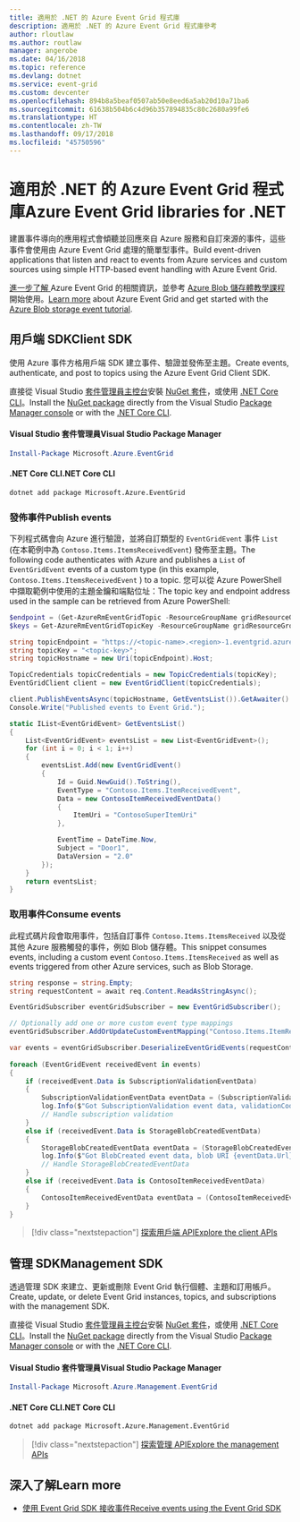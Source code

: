 ```yaml
---
title: 適用於 .NET 的 Azure Event Grid 程式庫
description: 適用於 .NET 的 Azure Event Grid 程式庫參考
author: rloutlaw
ms.author: routlaw
manager: angerobe
ms.date: 04/16/2018
ms.topic: reference
ms.devlang: dotnet
ms.service: event-grid
ms.custom: devcenter
ms.openlocfilehash: 894b8a5beaf0507ab50e8eed6a5ab20d10a71ba6
ms.sourcegitcommit: 61638b504b6c4d96b357894835c80c2680a99fe6
ms.translationtype: HT
ms.contentlocale: zh-TW
ms.lasthandoff: 09/17/2018
ms.locfileid: "45750596"
---
```

# <a name="azure-event-grid-libraries-for-net"></a><span data-ttu-id="bd047-103">適用於 .NET 的 Azure Event Grid 程式庫</span><span class="sxs-lookup"><span data-stu-id="bd047-103">Azure Event Grid libraries for .NET</span></span>

<span data-ttu-id="bd047-104">建置事件導向的應用程式會傾聽並回應來自 Azure 服務和自訂來源的事件，這些事件會使用由 Azure Event Grid 處理的簡單型事件。</span><span class="sxs-lookup"><span data-stu-id="bd047-104">Build event-driven applications that listen and react to events from Azure services and custom sources using simple HTTP-based event handling with Azure Event Grid.</span></span>

<span data-ttu-id="bd047-105">[進一步了解 ](/azure/event-grid/overview)Azure Event Grid 的相關資訊，並參考 [Azure Blob 儲存體教學課程](/azure/storage/blobs/storage-blob-event-quickstart-powershell)開始使用。</span><span class="sxs-lookup"><span data-stu-id="bd047-105">[Learn more](/azure/event-grid/overview) about Azure Event Grid and get started with the [Azure Blob storage event tutorial](/azure/storage/blobs/storage-blob-event-quickstart-powershell).</span></span> 

## <a name="client-sdk"></a><span data-ttu-id="bd047-106">用戶端 SDK</span><span class="sxs-lookup"><span data-stu-id="bd047-106">Client SDK</span></span>

<span data-ttu-id="bd047-107">使用 Azure 事件方格用戶端 SDK 建立事件、驗證並發佈至主題。</span><span class="sxs-lookup"><span data-stu-id="bd047-107">Create events, authenticate, and post to topics using the Azure Event Grid Client SDK.</span></span>

<span data-ttu-id="bd047-108">直接從 Visual Studio [套件管理員主控台][PackageManager]安裝 [NuGet 套件](https://www.nuget.org/packages/Microsoft.Azure.Management.Network.Fluent)，或使用 [.NET Core CLI][DotNetCLI]。</span><span class="sxs-lookup"><span data-stu-id="bd047-108">Install the [NuGet package](https://www.nuget.org/packages/Microsoft.Azure.Management.Network.Fluent) directly from the Visual Studio [Package Manager console][PackageManager] or with the [.NET Core CLI][DotNetCLI].</span></span>

#### <a name="visual-studio-package-manager"></a><span data-ttu-id="bd047-109">Visual Studio 套件管理員</span><span class="sxs-lookup"><span data-stu-id="bd047-109">Visual Studio Package Manager</span></span>

```powershell
Install-Package Microsoft.Azure.EventGrid
```

#### <a name="net-core-cli"></a><span data-ttu-id="bd047-110">.NET Core CLI</span><span class="sxs-lookup"><span data-stu-id="bd047-110">.NET Core CLI</span></span>

```bash
dotnet add package Microsoft.Azure.EventGrid 
```

### <a name="publish-events"></a><span data-ttu-id="bd047-111">發佈事件</span><span class="sxs-lookup"><span data-stu-id="bd047-111">Publish events</span></span>

<span data-ttu-id="bd047-112">下列程式碼會向 Azure 進行驗證，並將自訂類型的 `EventGridEvent` 事件 `List` (在本範例中為 `Contoso.Items.ItemsReceivedEvent`) 發佈至主題。</span><span class="sxs-lookup"><span data-stu-id="bd047-112">The following code authenticates with Azure and publishes a `List` of  `EventGridEvent` events of a custom type (in this example, `Contoso.Items.ItemsReceivedEvent` ) to a topic.</span></span> <span data-ttu-id="bd047-113">您可以從 Azure PowerShell 中擷取範例中使用的主題金鑰和端點位址：</span><span class="sxs-lookup"><span data-stu-id="bd047-113">The topic key and endpoint address used in the sample can be retrieved from Azure PowerShell:</span></span>

```powershell
$endpoint = (Get-AzureRmEventGridTopic -ResourceGroupName gridResourceGroup -Name <topic-name>).Endpoint
$keys = Get-AzureRmEventGridTopicKey -ResourceGroupName gridResourceGroup -Name <topic-name>
```

```csharp
string topicEndpoint = "https://<topic-name>.<region>-1.eventgrid.azure.net/api/events";
string topicKey = "<topic-key>";
string topicHostname = new Uri(topicEndpoint).Host;

TopicCredentials topicCredentials = new TopicCredentials(topicKey);
EventGridClient client = new EventGridClient(topicCredentials);

client.PublishEventsAsync(topicHostname, GetEventsList()).GetAwaiter().GetResult();
Console.Write("Published events to Event Grid.");

static IList<EventGridEvent> GetEventsList()
{
    List<EventGridEvent> eventsList = new List<EventGridEvent>();
    for (int i = 0; i < 1; i++)
    {
        eventsList.Add(new EventGridEvent()
        {
            Id = Guid.NewGuid().ToString(),
            EventType = "Contoso.Items.ItemReceivedEvent",
            Data = new ContosoItemReceivedEventData()
            {
                ItemUri = "ContosoSuperItemUri"
            },

            EventTime = DateTime.Now,
            Subject = "Door1",
            DataVersion = "2.0"
        });
    }
    return eventsList;
}
```

### <a name="consume-events"></a><span data-ttu-id="bd047-114">取用事件</span><span class="sxs-lookup"><span data-stu-id="bd047-114">Consume events</span></span>

<span data-ttu-id="bd047-115">此程式碼片段會取用事件，包括自訂事件 `Contoso.Items.ItemsReceived` 以及從其他 Azure 服務觸發的事件，例如 Blob 儲存體。</span><span class="sxs-lookup"><span data-stu-id="bd047-115">This snippet consumes events, including a custom event `Contoso.Items.ItemsReceived` as well as events triggered from other Azure services, such as Blob Storage.</span></span>

```csharp
string response = string.Empty;
string requestContent = await req.Content.ReadAsStringAsync();

EventGridSubscriber eventGridSubscriber = new EventGridSubscriber();

// Optionally add one or more custom event type mappings
eventGridSubscriber.AddOrUpdateCustomEventMapping("Contoso.Items.ItemReceived", typeof(ContosoItemReceivedEventData));

var events = eventGridSubscriber.DeserializeEventGridEvents(requestContent);            
 
foreach (EventGridEvent receivedEvent in events)
{
    if (receivedEvent.Data is SubscriptionValidationEventData)
    {
        SubscriptionValidationEventData eventData = (SubscriptionValidationEventData)receivedEvent.Data;
        log.Info($"Got SubscriptionValidation event data, validationCode: {eventData.ValidationCode},  validationUrl: {eventData.ValidationUrl}, topic: {eventGridEvent.Topic}");
        // Handle subscription validation
    }
    else if (receivedEvent.Data is StorageBlobCreatedEventData)
    {
        StorageBlobCreatedEventData eventData = (StorageBlobCreatedEventData)receivedEvent.Data;
        log.Info($"Got BlobCreated event data, blob URI {eventData.Url}");
        // Handle StorageBlobCreatedEventData
    }
    else if (receivedEvent.Data is ContosoItemReceivedEventData)
    {
        ContosoItemReceivedEventData eventData = (ContosoItemReceivedEventData)receivedEvent.Data;
    }
}
```

> [!div class="nextstepaction"]
> [<span data-ttu-id="bd047-116">探索用戶端 API</span><span class="sxs-lookup"><span data-stu-id="bd047-116">Explore the client APIs</span></span>](/dotnet/api/overview/azure/eventgrid/client)

## <a name="management-sdk"></a><span data-ttu-id="bd047-117">管理 SDK</span><span class="sxs-lookup"><span data-stu-id="bd047-117">Management SDK</span></span>

<span data-ttu-id="bd047-118">透過管理 SDK 來建立、更新或刪除 Event Grid 執行個體、主題和訂用帳戶。</span><span class="sxs-lookup"><span data-stu-id="bd047-118">Create, update, or delete Event Grid instances, topics, and subscriptions with the management SDK.</span></span>

<span data-ttu-id="bd047-119">直接從 Visual Studio [套件管理員主控台][PackageManager]安裝 [NuGet 套件](https://www.nuget.org/packages/Microsoft.Azure.Management.Network.Fluent)，或使用 [.NET Core CLI][DotNetCLI]。</span><span class="sxs-lookup"><span data-stu-id="bd047-119">Install the [NuGet package](https://www.nuget.org/packages/Microsoft.Azure.Management.Network.Fluent) directly from the Visual Studio [Package Manager console][PackageManager] or with the [.NET Core CLI][DotNetCLI].</span></span>


#### <a name="visual-studio-package-manager"></a><span data-ttu-id="bd047-120">Visual Studio 套件管理員</span><span class="sxs-lookup"><span data-stu-id="bd047-120">Visual Studio Package Manager</span></span>

```powershell
Install-Package Microsoft.Azure.Management.EventGrid
```

#### <a name="net-core-cli"></a><span data-ttu-id="bd047-121">.NET Core CLI</span><span class="sxs-lookup"><span data-stu-id="bd047-121">.NET Core CLI</span></span>

```bash
dotnet add package Microsoft.Azure.Management.EventGrid
```

> [!div class="nextstepaction"]
> [<span data-ttu-id="bd047-122">探索管理 API</span><span class="sxs-lookup"><span data-stu-id="bd047-122">Explore the management APIs</span></span>](/dotnet/api/overview/azure/eventgrid/management)

## <a name="learn-more"></a><span data-ttu-id="bd047-123">深入了解</span><span class="sxs-lookup"><span data-stu-id="bd047-123">Learn more</span></span>

- [<span data-ttu-id="bd047-124">使用 Event Grid SDK 接收事件</span><span class="sxs-lookup"><span data-stu-id="bd047-124">Receive events using the Event Grid SDK</span></span>](/azure/event-grid/receive-events)

[PackageManager]: https://docs.microsoft.com/nuget/tools/package-manager-console
[DotNetCLI]: https://docs.microsoft.com/dotnet/core/tools/dotnet-add-package
